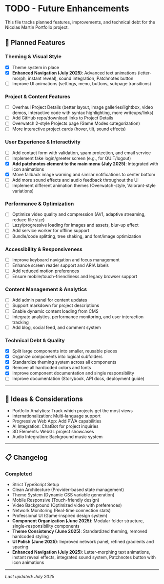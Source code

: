 # TODO - Future Enhancements

This file tracks planned features, improvements, and technical debt for the Nicolas Martin Portfolio project.

## 🚀 Planned Features

### Theming & Visual Style

- [x] Theme system in place
- [x] **Enhanced Navigation (July 2025)**: Advanced text animations (letter-morph, instant reveal), sound integration, Patchnotes button
- [ ] Improve UI animations (settings, menu, buttons, subpage transitions)

### Project & Content Features

- [ ] Overhaul Project Details (better layout, image galleries/lightbox, video demos, interactive code with syntax highlighting, more writeups/links)
- [ ] Add GitHub repo/download links to Project Details
- [ ] Overwatch 2-style Projects page (Game Modes categorization)
- [ ] More interactive project cards (hover, tilt, sound effects)

### User Experience & Interactivity

- [ ] Add contact form with validation, spam protection, and email service
- [ ] Implement fake login/greeter screen (e.g., for QUIT/logout)
- [x] **Add patchnotes element to the main menu (July 2025)**: Integrated with icon animations
- [x] Move fallback image warning and similar notifications to center bottom
- [ ] Add more sound effects and audio feedback throughout the UI
- [ ] Implement different animation themes (Overwatch-style, Valorant-style variations)

### Performance & Optimization

- [ ] Optimize video quality and compression (AV1, adaptive streaming, reduce file size)
- [ ] Lazy/progressive loading for images and assets, blur-up effect
- [ ] Add service worker for offline support
- [ ] Bundle/code splitting, tree shaking, and font/image optimization

### Accessibility & Responsiveness

- [ ] Improve keyboard navigation and focus management
- [ ] Enhance screen reader support and ARIA labels
- [ ] Add reduced motion preferences
- [ ] Ensure mobile/touch-friendliness and legacy browser support

### Content Management & Analytics

- [ ] Add admin panel for content updates
- [ ] Support markdown for project descriptions
- [ ] Enable dynamic content loading from CMS
- [ ] Integrate analytics, performance monitoring, and user interaction tracking
- [ ] Add blog, social feed, and comment system

### Technical Debt & Quality

- [x] Split large components into smaller, reusable pieces
- [x] Organize components into logical subfolders
- [x] Standardize theming system across all components
- [x] Remove all hardcoded colors and fonts
- [x] Improve component documentation and single responsibility
- [ ] Improve documentation (Storybook, API docs, deployment guide)

---

## 📝 Ideas & Considerations

- Portfolio Analytics: Track which projects get the most views
- Internationalization: Multi-language support
- Progressive Web App: Add PWA capabilities
- AI Integration: ChatBot for project inquiries
- 3D Elements: WebGL project showcases
- Audio Integration: Background music system

---

## 📋 Changelog

### Completed

- Strict TypeScript Setup
- Clean Architecture (Provider-based state management)
- Theme System (Dynamic CSS variable generation)
- Mobile Responsive (Touch-friendly design)
- Video Background (Optimized video with preferences)
- Network Monitoring (Real-time connection stats)
- Professional UI (Game-inspired design system)
- **Component Organization (June 2025)**: Modular folder structure, single-responsibility components
- **Theme Consistency (June 2025)**: Standardized theming, removed hardcoded styling
- **UI Polish (June 2025)**: Improved network panel, refined gradients and spacing
- **Enhanced Navigation (July 2025)**: Letter-morphing text animations, instant reveal effects, integrated sound system, Patchnotes button with icon animations

---

_Last updated: July 2025_
